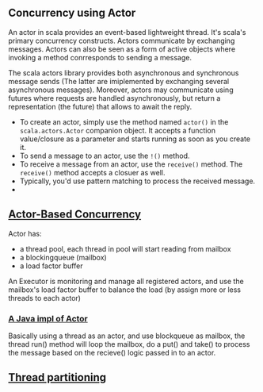 ## Concurrency using Actor
An actor in scala provides an event-based lightweight thread. It's scala's primary concurrency constructs. 
Actors communicate by exchanging messages. Actors can also be seen as a form of active objects where invoking
a method conrresponds to sending a message.

The scala actors library provides both asynchronous and synchronous message sends (The latter are imiplemented
by exchanging several asynchronous messages). Moreover, actors may communicate using futures where requests are
handled asynchronously, but return a representation (the future) that allows to await the reply.

* To create an actor, simply use the method named `actor()` in the `scala.actors.Actor` companion object. It
  accepts a function value/closure as a parameter and starts running as soon as you create it.
* To send a message to an actor, use the `!()` method.
* To receive a message from an actor, use the `receive()` method. The `receive()` method accepts a closuer as well.
* Typically, you'd use pattern matching to process the received message.
* 

## [Actor-Based Concurrency](http://cs.nyu.edu/~lerner/spring12/Preso01-Actors.pdf)

Actor has:
* a thread pool, each thread in pool will start reading from mailbox
* a blockingqueue (mailbox)
* a load factor buffer

An Executor is monitoring and manage all registered actors, and use the mailbox's load factor buffer to balance the load
(by assign more or less threads to each actor)

### [A Java impl of Actor](https://github.com/edescourtis/actor)

Basically using a thread as an actor, and use blockqueue as mailbox, the thread run() method will loop the mailbox, do a
put() and take() to process the message based on the recieve() logic passed in to an actor.

## [Thread partitioning](http://www.blackpepper.co.uk/thread_partitioning_to_handle_actor_based_concurrency_in_java_/)
